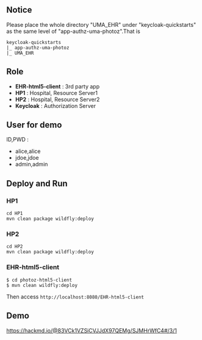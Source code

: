 ## Notice
Please place the whole directory "UMA_EHR" under "keycloak-quickstarts" as the same level of "app-authz-uma-photoz".That is
```
keycloak-quickstarts
|_ app-authz-uma-photoz
|_ UMA_EHR
```

## Role
* **EHR-html5-client** : 3rd party app
* **HP1** : Hospital, Resource Server1
* **HP2** : Hospital, Resource Server2
* **Keycloak** : Authorization Server

## User for demo
ID,PWD :
* alice,alice
* jdoe,jdoe
* admin,admin

## Deploy and Run
### HP1
```
cd HP1
mvn clean package wildfly:deploy
```
### HP2
```
cd HP2
mvn clean package wildfly:deploy
```
### EHR-html5-client
```
$ cd photoz-html5-client
$ mvn clean wildfly:deploy
```
Then access 
`http://localhost:8080/EHR-html5-client`

## Demo 
https://hackmd.io/@83VCk1VZSiCVJJdX97QEMg/SJMHrWfC4#/3/1

